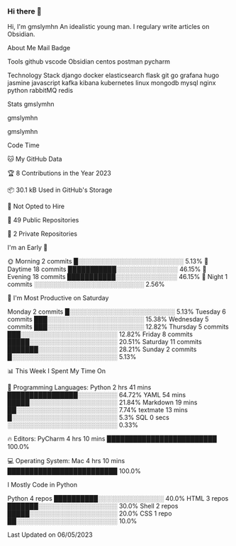 ### Hi there 👋

<!--
**gmslymhn/gmslymhn** is a ✨ _special_ ✨ repository because its `README.md` (this file) appears on your GitHub profile.

Here are some ideas to get you started:

- 🔭 I’m currently working on ...
- 🌱 I’m currently learning ...
- 👯 I’m looking to collaborate on ...
- 🤔 I’m looking for help with ...
- 💬 Ask me about ...
- 📫 How to reach me: ...
- 😄 Pronouns: ...
- ⚡ Fun fact: ...
-->
Hi, I'm gmslymhn
An idealistic young man. I regulary write articles on Obsidian.

About Me
 Mail Badge   

Tools
github vscode Obsidian centos postman pycharm

Technology Stack
django docker elasticsearch flask git go grafana hugo jasmine javascript kafka kibana kubernetes linux mongodb mysql nginx python rabbitMQ redis

Stats
gmslymhn

gmslymhn

gmslymhn



Code Time

🐱 My GitHub Data

🏆 8 Contributions in the Year 2023

📦 30.1 kB Used in GitHub's Storage

🚫 Not Opted to Hire

📜 49 Public Repositories

🔑 2 Private Repositories

I'm an Early 🐤

🌞 Morning    2 commits      █░░░░░░░░░░░░░░░░░░░░░░░░   5.13% 
🌆 Daytime    18 commits     ███████████░░░░░░░░░░░░░░   46.15% 
🌃 Evening    18 commits     ███████████░░░░░░░░░░░░░░   46.15% 
🌙 Night      1 commits      ░░░░░░░░░░░░░░░░░░░░░░░░░   2.56%

📅 I'm Most Productive on Saturday

Monday       2 commits      █░░░░░░░░░░░░░░░░░░░░░░░░   5.13% 
Tuesday      6 commits      ███░░░░░░░░░░░░░░░░░░░░░░   15.38% 
Wednesday    5 commits      ███░░░░░░░░░░░░░░░░░░░░░░   12.82% 
Thursday     5 commits      ███░░░░░░░░░░░░░░░░░░░░░░   12.82% 
Friday       8 commits      █████░░░░░░░░░░░░░░░░░░░░   20.51% 
Saturday     11 commits     ███████░░░░░░░░░░░░░░░░░░   28.21% 
Sunday       2 commits      █░░░░░░░░░░░░░░░░░░░░░░░░   5.13%

📊 This Week I Spent My Time On

💬 Programming Languages: 
Python                   2 hrs 41 mins       ████████████████░░░░░░░░░   64.72% 
YAML                     54 mins             █████░░░░░░░░░░░░░░░░░░░░   21.84% 
Markdown                 19 mins             ██░░░░░░░░░░░░░░░░░░░░░░░   7.74% 
textmate                 13 mins             █░░░░░░░░░░░░░░░░░░░░░░░░   5.3% 
SQL                      0 secs              ░░░░░░░░░░░░░░░░░░░░░░░░░   0.33%

🔥 Editors: 
PyCharm                  4 hrs 10 mins       █████████████████████████   100.0%

💻 Operating System: 
Mac                      4 hrs 10 mins       █████████████████████████   100.0%

I Mostly Code in Python

Python                   4 repos             ██████████░░░░░░░░░░░░░░░   40.0% 
HTML                     3 repos             ███████░░░░░░░░░░░░░░░░░░   30.0% 
Shell                    2 repos             █████░░░░░░░░░░░░░░░░░░░░   20.0% 
CSS                      1 repo              ██░░░░░░░░░░░░░░░░░░░░░░░   10.0%

Last Updated on 06/05/2023
